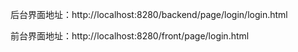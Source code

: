 后台界面地址：http://localhost:8280/backend/page/login/login.html

前台界面地址：http://localhost:8280/front/page/login.html

